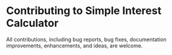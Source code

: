 # Contributing to Simple Interest Calculator  

All contributions, including bug reports, bug fixes, documentation improvements, enhancements, and ideas, are welcome.  

